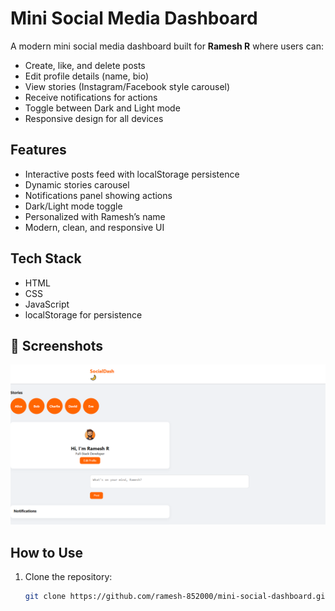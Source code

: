 # Mini Social Media Dashboard

A modern mini social media dashboard built for **Ramesh R** where users can:

- Create, like, and delete posts
- Edit profile details (name, bio)
- View stories (Instagram/Facebook style carousel)
- Receive notifications for actions
- Toggle between Dark and Light mode
- Responsive design for all devices

## Features

- Interactive posts feed with localStorage persistence
- Dynamic stories carousel
- Notifications panel showing actions
- Dark/Light mode toggle
- Personalized with Ramesh’s name
- Modern, clean, and responsive UI

## Tech Stack

- HTML
- CSS
- JavaScript
- localStorage for persistence
  
## 📸 Screenshots
!["avatar"](preview.png)

## How to Use

1. Clone the repository:
   ```bash
   git clone https://github.com/ramesh-852000/mini-social-dashboard.git
